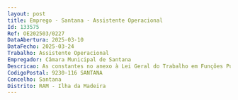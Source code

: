 ```yaml
--- 
layout: post
title: Emprego - Santana - Assistente Operacional
Id: 133575
Ref: OE202503/0227
DataAbertura: 2025-03-10
DataFecho: 2025-03-24
Trabalho: Assistente Operacional
Empregador: Câmara Municipal de Santana
Descricao: As constantes no anexo à Lei Geral do Trabalho em Funções Públicas (LTFP), aprovada em anexo à Lei n.º 35 2014, de 20 de junho, referido no n.º 2 do artigo 88.º da referida Lei, às quais corresponde o grau 1 de complexidade funcional para a carreira categoria de Assistente Operacional, conforme previsto na alínea a) do n.º 1 do artigo 86.º do mesmo diploma legal, citam se, “Funções de natureza executiva, de caráter manual ou mecânico, enquadradas em diretivas gerais bem definidas e com graus de complexidade variáveis. Execução de tarefas de apoio elementares, indispensáveis ao funcionamento dos órgãos e serviços, podendo comportar esforço físico. Responsabilidade pelos equipamentos sob sua guarda e pela sua correta utilização, procedendo, quando necessário, à manutenção e reparação dos mesmos.”Efetua operações de recolha de resíduos sólidos urbanos  procede à remoção de lixos, de lixeiras e equiparados  executa a limpeza   desobstrução dos espaços intervencionados e ou geridos pela equipa em que se encontra inserido  procede à varredura e limpeza de ruas, limpeza de sarjetas, lavagem das vias públicas, limpeza de espaços públicos, remoção de lixeiras e extirpação de ervas  Procede à limpeza de papeleiras e de instalações sanitárias  Assegura o ponto de escoamento das águas, tendo sempre para esse fim de limpar valetas, desobstruir aquedutos e compor bermas  remove do pavimento a lama e as imundices  Leva para o local do serviço todas as ferramentas necessárias consoante o tipo de trabalho em que trabalha, não devendo deixá las abandonadas  Assegura limpeza, vigilância e conservação de instalações e equipamentos municipais e colabora eventualmente nos trabalhos auxiliares de montagem, desmontagem e conservação de equipamentos. Executa outras tarefas simples, não especificadas, de carácter manual exigido principalmente esforço físico e conhecimentos práticos.
CodigoPostal: 9230-116 SANTANA
Concelho: Santana
Distrito: RAM - Ilha da Madeira
--- 
```

